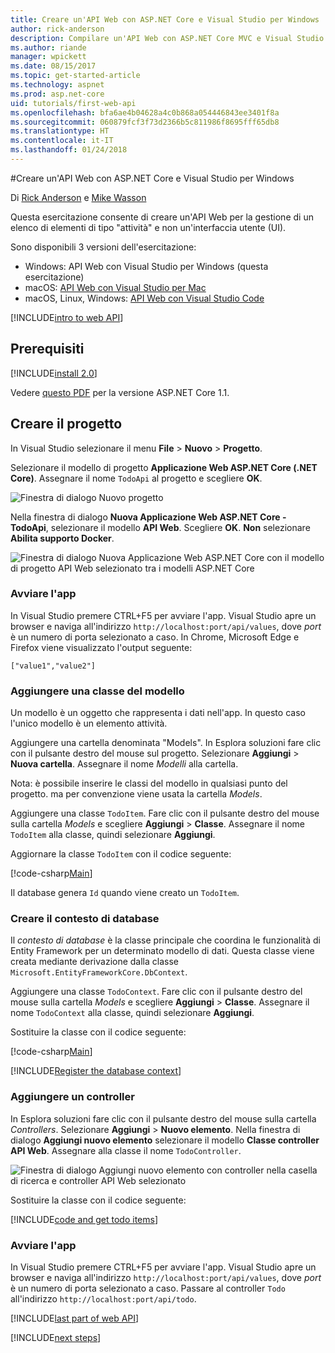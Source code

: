 ```yaml
---
title: Creare un'API Web con ASP.NET Core e Visual Studio per Windows
author: rick-anderson
description: Compilare un'API Web con ASP.NET Core MVC e Visual Studio per Windows
ms.author: riande
manager: wpickett
ms.date: 08/15/2017
ms.topic: get-started-article
ms.technology: aspnet
ms.prod: asp.net-core
uid: tutorials/first-web-api
ms.openlocfilehash: bfa6ae4b04628a4c0b868a054446843ee3401f8a
ms.sourcegitcommit: 060879fcf3f73d2366b5c811986f8695fff65db8
ms.translationtype: HT
ms.contentlocale: it-IT
ms.lasthandoff: 01/24/2018
---
```

#<a name="create-a-web-api-with-aspnet-core-and-visual-studio-for-windows"></a>Creare un'API Web con ASP.NET Core e Visual Studio per Windows

Di [Rick Anderson](https://twitter.com/RickAndMSFT) e [Mike Wasson](https://github.com/mikewasson)

Questa esercitazione consente di creare un'API Web per la gestione di un elenco di elementi di tipo "attività" e non un'interfaccia utente (UI).

Sono disponibili 3 versioni dell'esercitazione:

* Windows: API Web con Visual Studio per Windows (questa esercitazione)
* macOS: [API Web con Visual Studio per Mac](xref:tutorials/first-web-api-mac)
* macOS, Linux, Windows: [API Web con Visual Studio Code](xref:tutorials/web-api-vsc)

<!-- WARNING: The code AND images in this doc are used by uid: tutorials/web-api-vsc, tutorials/first-web-api-mac and tutorials/first-web-api. If you change any code/images in this tutorial, update uid: tutorials/web-api-vsc -->

[!INCLUDE[intro to web API](../includes/webApi/intro.md)]

## <a name="prerequisites"></a>Prerequisiti

[!INCLUDE[install 2.0](../includes/install2.0.md)]

Vedere [questo PDF](https://github.com/aspnet/Docs/blob/master/aspnetcore/tutorials/first-web-api/_static/_webAPI.pdf) per la versione ASP.NET Core 1.1.

## <a name="create-the-project"></a>Creare il progetto

In Visual Studio selezionare il menu **File** > **Nuovo** > **Progetto**.

Selezionare il modello di progetto **Applicazione Web ASP.NET Core (.NET Core)**. Assegnare il nome `TodoApi` al progetto e scegliere **OK**.

![Finestra di dialogo Nuovo progetto](first-web-api/_static/new-project.png)

Nella finestra di dialogo **Nuova Applicazione Web ASP.NET Core - TodoApi**, selezionare il modello **API Web**. Scegliere **OK**. **Non** selezionare **Abilita supporto Docker**.

![Finestra di dialogo Nuova Applicazione Web ASP.NET Core con il modello di progetto API Web selezionato tra i modelli ASP.NET Core](first-web-api/_static/web-api-project.png)

### <a name="launch-the-app"></a>Avviare l'app

In Visual Studio premere CTRL+F5 per avviare l'app. Visual Studio apre un browser e naviga all'indirizzo `http://localhost:port/api/values`, dove *port* è un numero di porta selezionato a caso. In Chrome, Microsoft Edge e Firefox viene visualizzato l'output seguente:

```
["value1","value2"]
```

### <a name="add-a-model-class"></a>Aggiungere una classe del modello

Un modello è un oggetto che rappresenta i dati nell'app. In questo caso l'unico modello è un elemento attività.

Aggiungere una cartella denominata "Models". In Esplora soluzioni fare clic con il pulsante destro del mouse sul progetto. Selezionare **Aggiungi** > **Nuova cartella**. Assegnare il nome *Modelli* alla cartella.

Nota: è possibile inserire le classi del modello in qualsiasi punto del progetto. ma per convenzione viene usata la cartella *Models*.

Aggiungere una classe `TodoItem`. Fare clic con il pulsante destro del mouse sulla cartella *Models* e scegliere **Aggiungi** > **Classe**. Assegnare il nome `TodoItem` alla classe, quindi selezionare **Aggiungi**.

Aggiornare la classe `TodoItem` con il codice seguente:

[!code-csharp[Main](first-web-api/sample/TodoApi/Models/TodoItem.cs)]

Il database genera `Id` quando viene creato un `TodoItem`.

### <a name="create-the-database-context"></a>Creare il contesto di database

Il *contesto di database* è la classe principale che coordina le funzionalità di Entity Framework per un determinato modello di dati. Questa classe viene creata mediante derivazione dalla classe `Microsoft.EntityFrameworkCore.DbContext`.

Aggiungere una classe `TodoContext`. Fare clic con il pulsante destro del mouse sulla cartella *Models* e scegliere **Aggiungi** > **Classe**. Assegnare il nome `TodoContext` alla classe, quindi selezionare **Aggiungi**.

Sostituire la classe con il codice seguente:

[!code-csharp[Main](first-web-api/sample/TodoApi/Models/TodoContext.cs)]

[!INCLUDE[Register the database context](../includes/webApi/register_dbContext.md)]

### <a name="add-a-controller"></a>Aggiungere un controller

In Esplora soluzioni fare clic con il pulsante destro del mouse sulla cartella *Controllers*. Selezionare **Aggiungi** > **Nuovo elemento**. Nella finestra di dialogo **Aggiungi nuovo elemento** selezionare il modello **Classe controller API Web**. Assegnare alla classe il nome `TodoController`.

![Finestra di dialogo Aggiungi nuovo elemento con controller nella casella di ricerca e controller API Web selezionato](first-web-api/_static/new_controller.png)

Sostituire la classe con il codice seguente:

[!INCLUDE[code and get todo items](../includes/webApi/getTodoItems.md)]

### <a name="launch-the-app"></a>Avviare l'app

In Visual Studio premere CTRL+F5 per avviare l'app. Visual Studio apre un browser e naviga all'indirizzo `http://localhost:port/api/values`, dove *port* è un numero di porta selezionato a caso. Passare al controller `Todo` all'indirizzo `http://localhost:port/api/todo`.

[!INCLUDE[last part of web API](../includes/webApi/end.md)]

[!INCLUDE[next steps](../includes/webApi/next.md)]

